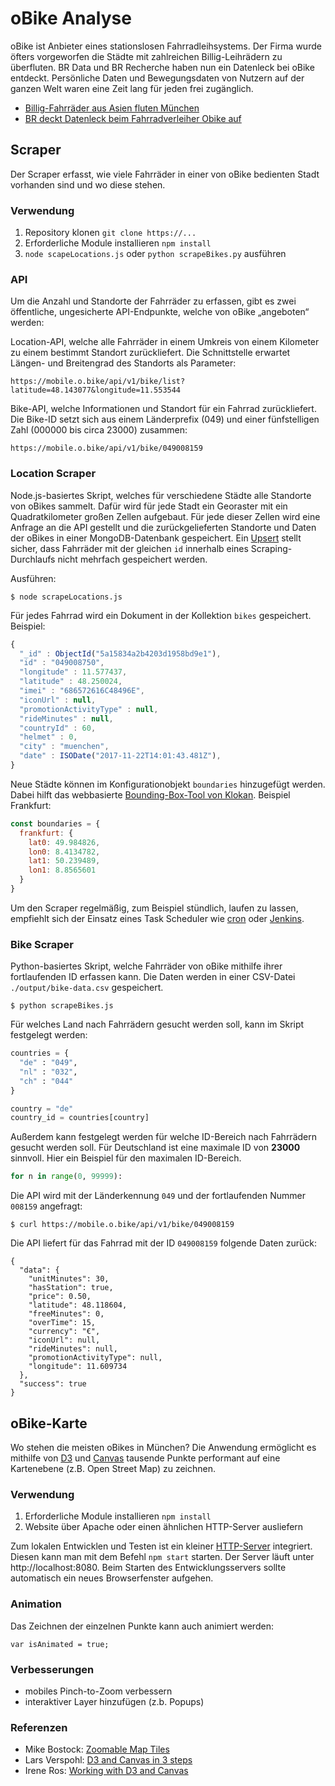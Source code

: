 # oBike Analyse
oBike ist Anbieter eines stationslosen Fahrradleihsystems. Der Firma wurde öfters vorgeworfen die Städte mit zahlreichen Billig-Leihrädern zu überfluten. BR Data und BR Recherche haben nun ein Datenleck bei
oBike entdeckt. Persönliche Daten und Bewegungsdaten von Nutzern auf der ganzen Welt waren eine Zeit lang für jeden frei zugänglich.

- [Billig-Fahrräder aus Asien fluten München](https://www.br.de/nachrichten/oberbayern/inhalt/billig-fahrraeder-aus-china-fluten-muenchen-100.html)
- [BR deckt Datenleck beim Fahrradverleiher Obike auf](https://www.br.de/nachrichten/datenleck-obike-100.html)

## Scraper
Der Scraper erfasst, wie viele Fahrräder in einer von oBike bedienten Stadt vorhanden sind und wo diese stehen.

### Verwendung 
1. Repository klonen `git clone https://...`
2. Erforderliche Module installieren `npm install`
3. `node scapeLocations.js` oder `python scrapeBikes.py` ausführen

### API
Um die Anzahl und Standorte der Fahrräder zu erfassen, gibt es zwei öffentliche, ungesicherte API-Endpunkte, welche von oBike „angeboten“ werden:

Location-API, welche alle Fahrräder in einem Umkreis von einem Kilometer zu einem bestimmt Standort zurückliefert. Die Schnittstelle erwartet Längen- und Breitengrad des Standorts als Parameter:

```
https://mobile.o.bike/api/v1/bike/list?latitude=48.143077&longitude=11.553544
```

Bike-API, welche Informationen und Standort für ein Fahrrad zurückliefert. Die Bike-ID setzt sich aus einem Länderprefix (049) und einer fünfstelligen Zahl (000000 bis circa 23000) zusammen:

```
https://mobile.o.bike/api/v1/bike/049008159
```

### Location Scraper
Node.js-basiertes Skript, welches für verschiedene Städte alle Standorte von oBikes sammelt. Dafür wird für jede Stadt ein Georaster mit ein Quadratkilometer großen Zellen aufgebaut. Für jede dieser Zellen wird eine Anfrage an die API gestellt und die zurückgelieferten Standorte und Daten der oBikes in einer MongoDB-Datenbank gespeichert. Ein [Upsert](https://docs.mongodb.com/manual/reference/method/Bulk.find.upsert/) stellt sicher, dass Fahrräder mit der gleichen `id` innerhalb eines Scraping-Durchlaufs nicht mehrfach gespeichert werden.

Ausführen: 

```
$ node scrapeLocations.js
```

Für jedes Fahrrad wird ein Dokument in der Kollektion `bikes` gespeichert. Beispiel: 

```javascript
{
  "_id" : ObjectId("5a15834a2b4203d1958bd9e1"),
  "id" : "049008750",
  "longitude" : 11.577437,
  "latitude" : 48.250024,
  "imei" : "686572616C48496E",
  "iconUrl" : null,
  "promotionActivityType" : null,
  "rideMinutes" : null,
  "countryId" : 60,
  "helmet" : 0,
  "city" : "muenchen",
  "date" : ISODate("2017-11-22T14:01:43.481Z"),
}
```

Neue Städte können im Konfigurationobjekt `boundaries` hinzugefügt werden. Dabei hilft das webbasierte [Bounding-Box-Tool von Klokan](http://boundingbox.klokantech.com/). Beispiel Frankfurt:  

```javascript
const boundaries = {
  frankfurt: {
    lat0: 49.984826,
    lon0: 8.4134782,
    lat1: 50.239489,
    lon1: 8.8565601
  }
}
```

Um den Scraper regelmäßig, zum Beispiel stündlich, laufen zu lassen, empfiehlt sich der Einsatz eines Task Scheduler wie [cron](https://www.npmjs.com/package/node-cron) oder [Jenkins](https://jenkins-ci.org/).

### Bike Scraper
Python-basiertes Skript, welche Fahrräder von oBike mithilfe ihrer fortlaufenden ID erfassen kann. Die Daten werden in einer CSV-Datei `./output/bike-data.csv` gespeichert.

```
$ python scrapeBikes.js
```

Für welches Land nach Fahrrädern gesucht werden soll, kann im Skript festgelegt werden:

```python
countries = {
  "de" : "049",
  "nl" : "032",
  "ch" : "044"
}

country = "de"
country_id = countries[country]
```

Außerdem kann festgelegt werden für welche ID-Bereich nach Fahrrädern gesucht werden soll. Für Deutschland ist eine maximale ID von **23000** sinnvoll. Hier ein Beispiel für den maximalen ID-Bereich.

```python
for n in range(0, 99999):
```

Die API wird mit der Länderkennung `049` und der fortlaufenden Nummer `008159` angefragt:

```
$ curl https://mobile.o.bike/api/v1/bike/049008159

```

Die API liefert für das Fahrrad mit der ID `049008159` folgende Daten zurück: 

``` 
{
  "data": {
    "unitMinutes": 30,
    "hasStation": true,
    "price": 0.50,
    "latitude": 48.118604,
    "freeMinutes": 0,
    "overTime": 15,
    "currency": "€",
    "iconUrl": null,
    "rideMinutes": null,
    "promotionActivityType": null,
    "longitude": 11.609734
  },
  "success": true
}
```

## oBike-Karte
Wo stehen die meisten oBikes in München? Die Anwendung ermöglicht es mithilfe von [D3](https://d3js.org/) und [Canvas](https://developer.mozilla.org/de/docs/Web/HTML/Canvas) tausende Punkte performant auf eine Kartenebene (z.B. Open Street Map) zu zeichnen.

### Verwendung
1. Erforderliche Module installieren `npm install`
2. Website über Apache oder einen ähnlichen HTTP-Server ausliefern

Zum lokalen Entwicklen und Testen ist ein kleiner [HTTP-Server](https://github.com/indexzero/http-server) integriert. Diesen kann man mit dem Befehl `npm start` starten. Der Server läuft unter http://localhost:8080. Beim Starten des Entwicklungsservers sollte automatisch ein neues Browserfenster aufgehen.

### Animation
Das Zeichnen der einzelnen Punkte kann auch animiert werden:

```
var isAnimated = true;
```

### Verbesserungen
- mobiles Pinch-to-Zoom verbessern
- interaktiver Layer hinzufügen (z.b. Popups)

### Referenzen
- Mike Bostock: [Zoomable Map Tiles](http://bl.ocks.org/mbostock/4132797)
- Lars Verspohl: [D3 and Canvas in 3 steps](https://medium.freecodecamp.org/d3-and-canvas-in-3-steps-8505c8b27444)
- Irene Ros: [Working with D3 and Canvas](https://bocoup.com/blog/d3js-and-canvas)

